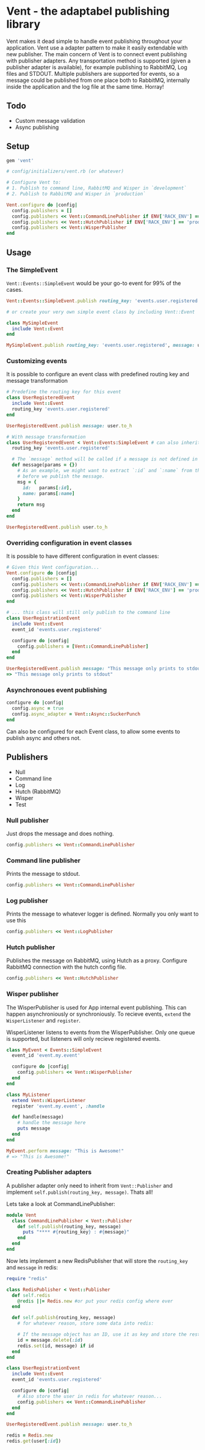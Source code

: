 # Vent - the adaptabel publishing library

Vent makes it dead simple to handle event publishing throughout your application. Vent use a adapter pattern to make it easily extendable with new publisher. The main concern of Vent is to connect event publishing with publisher adapters. Any transportation method is supported (given a publisher adapter is available), for example publishing to RabbitMQ, Log files and STDOUT. Multiple publishers are supported for events, so a message could be published from one place both to RabbitMQ, internally inside the application and the log file at the same time. Horray!

## Todo

- Custom message validation
- Async publishing

## Setup

```ruby
gem 'vent'
```

```ruby
# config/initializers/vent.rb (or whatever)

# Configure Vent to:
# 1. Publish to command line, RabbitMQ and Wisper in `development`
# 2. Publish to RabbitMQ and Wisper in `production`

Vent.configure do |config|
  config.publishers = []
  config.publishers << Vent::CommandLinePublisher if ENV['RACK_ENV'] == 'development'
  config.publishers << Vent::HutchPublisher if ENV['RACK_ENV'] == 'production' || ENV['RACK_ENV'] == 'development'
  config.publishers << Vent::WisperPublisher
end

```

## Usage

### The SimpleEvent

`Vent::Events::SimpleEvent` would be your go-to event for 99% of the cases.

```ruby
Vent::Events::SimpleEvent.publish routing_key: 'events.user.registered', message: user.to_h

# or create your very own simple event class by including Vent::Event

class MySimpleEvent
  include Vent::Event
end

MySimpleEvent.publish routing_key: 'events.user.registered', message: user.to_h
```

### Customizing events

It is possible to configure an event class with predefined routing key and message transformation

```ruby
# Predefine the routing key for this event
class UserRegisteredEvent
  include Vent::Event
  routing_key 'events.user.registered'
end

UserRegisteredEvent.publish message: user.to_h

# With message transformation
class UserRegisteredEvent < Vent::Events:SimpleEvent # can also inherit from SimpleEvent
  routing_key 'events.user.registered'

  # The `message` method will be called if a message is not defined in the `publish` call
  def message(params = {})
    # As an example, we might want to extract `:id` and `:name` from the user object
    # before we publish the message.
    msg = {
      id:   params[:id],
      name: params[:name]
    }
    return msg
  end
end

UserRegisteredEvent.publish user.to_h
```

### Overriding configuration in event classes

It is possible to have different configuration in event classes:

```ruby
# Given this Vent configuration...
Vent.configure do |config|
  config.publishers = []
  config.publishers << Vent::CommandLinePublisher if ENV['RACK_ENV'] == 'development'
  config.publishers << Vent::HutchPublisher if ENV['RACK_ENV'] == 'production' || ENV['RACK_ENV'] == 'development'
  config.publishers << Vent::WisperPublisher
end

# ... this class will still only publish to the command line
class UserRegistrationEvent
  include Vent::Event
  event_id 'events.user.registered'

  configure do |config|
    config.publishers = [Vent::CommandLinePublisher]
  end
end

UserRegisteredEvent.publish message: "This message only prints to stdout"
=> "This message only prints to stdout"
```

### Asynchronoues event publishing

```ruby
configure do |config|
  config.async = true
  config.async_adapter = Vent::Async::SuckerPunch
end
```

Can also be configured for each Event class, to allow some events to publish async and others not.

## Publishers

- Null
- Command line
- Log
- Hutch (RabbitMQ)
- Wisper
- Test

### Null publisher

Just drops the message and does nothing.

```ruby
config.publishers << Vent::CommandLinePublisher
```

### Command line publisher

Prints the message to stdout.

```ruby
config.publishers << Vent::CommandLinePublisher
```

### Log publisher

Prints the message to whatever logger is defined. Normally you only want to use this 

```ruby
config.publishers << Vent::LogPublisher
```

### Hutch publisher

Publishes the message on RabbitMQ, using Hutch as a proxy. Configure RabbitMQ connection with the hutch config file.

```ruby
config.publishers << Vent::HutchPublisher
```

### Wisper publisher

The WisperPublisher is used for App internal event publishing. This can happen asynchroniously or synchroniously. To recieve events, `extend` the `WisperListener` and `register`.

WisperListener listens to events from the WisperPublisher. Only one queue is supported, but listeners will only recieve registered events.

```ruby
class MyEvent < Events::SimpleEvent
  event_id 'event.my.event'

  configure do |config|
    config.publishers << Vent::WisperPublisher
  end
end

class MyListener
  extend Vent::WisperListener
  register 'event.my.event', :handle

  def handle(message)
    # handle the message here
    puts message
  end
end

MyEvent.perform message: "This is Awesome!"
# => "This is Awesome!"
```


### Creating Publisher adapters

A publisher adapter only need to inherit from `Vent::Publisher` and implement `self.publish(routing_key, message)`. Thats all!

Lets take a look at CommandLinePublisher:

```ruby
module Vent
  class CommandLinePublisher < Vent::Publisher
    def self.publish(routing_key, message)
      puts "**** #{routing_key} : #{message}"
    end
  end
end
```
 
Now lets implement a new RedisPublisher that will store the `routing_key` and `message` in redis:

```ruby
require "redis"

class RedisPublisher < Vent::Publisher
  def self.redis
    @redis ||= Redis.new #or put your redis config where ever
  end

  def self.publish(routing_key, message)
    # for whatever reason, store some data into redis:

    # If the message object has an ID, use it as key and store the rest of the message
    id = message.delete(:id)
    redis.set(id, message) if id
  end
end

class UserRegistrationEvent
  include Vent::Event
  event_id 'events.user.registered'

  configure do |config|
    # Also store the user in redis for whatever reason...
    config.publishers << Vent::CommandLinePublisher
  end
end

UserRegisteredEvent.publish message: user.to_h

redis = Redis.new
redis.get(user[:id])
```
